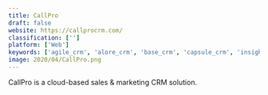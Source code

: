```yaml
---
title: CallPro
draft: false 
website: https://callprocrm.com/
classification: ['']
platform: ['Web']
keywords: ['agile_crm', 'alore_crm', 'base_crm', 'capsule_crm', 'insightly', 'leadsquared', 'pipedrive', 'prosperworks', 'salesflare', 'zoho_crm']
image: 2020/04/CallPro.png
---
```

CallPro is a cloud-based sales & marketing CRM solution.